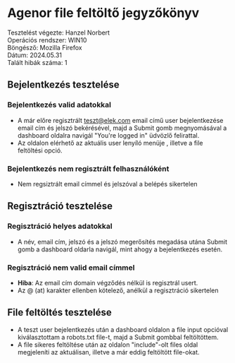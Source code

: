 # Agenor file feltöltő jegyzőkönyv
Tesztelést végezte: 	Hanzel Norbert  
Operációs rendszer:	WIN10  
Böngésző: 		Mozilla Firefox  
Dátum: 		2024.05.31  
Talált hibák száma: 	1
## Bejelentkezés tesztelése 

### 	Bejelentkezés valid adatokkal
-	A már előre regisztrált teszt@elek.com email című user bejelentkezése email cím és jelszó bekérésével, majd a Submit gomb megnyomásával a dashboard oldalra navigál "You're logged in" üdvözlő felirattal.
- Az oldalon elérhető az aktuális user lenyíló menüje , illetve a file feltöltési opció.
### 	Bejelentkezés nem regisztrált felhasználóként
-   Nem regsiztrált email címmel és jelszóval a belépés sikertelen

## Regisztráció tesztelése 

### 	Regisztráció helyes adatokkal
-   A név, email cím, jelszó és a jelszó megerősítés megadása utána  Submit gomb a dashboard oldarla navigál, mint ahogy a bejelentkezés esetén.
### 	Regisztráció nem valid email címmel
- **Hiba**: Az email cím domain végződés nélkül is regisztrál usert.
- Az @ (at) karakter ellenben kötelező, anélkül a regisztráció sikertelen

## File feltöltés tesztelése 

- A teszt user bejelentkezés után a dashboard oldalon a file input opcióval kiválasztottam a robots.txt file-t, majd a Submit gombbal feltöltöttem.
- A file sikeres feltöltése után az oldalon "include"-olt files oldal megjeleníti az aktuálisan, illetve a már eddig feltöltött file-okat.
